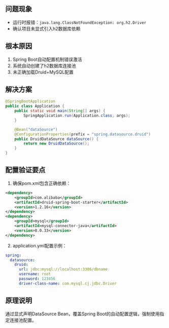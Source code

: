 ## 问题现象
- 运行时报错：`java.lang.ClassNotFoundException: org.h2.Driver`
- 确认项目未显式引入h2数据库依赖

## 根本原因
1. Spring Boot自动配置机制错误激活
2. 系统自动创建了h2数据库连接池
3. 未正确加载Druid+MySQL配置

## 解决方案
```java
@SpringBootApplication
public class Application {
    public static void main(String[] args) {
        SpringApplication.run(Application.class, args);
    }

    @Bean("dataSource")
    @ConfigurationProperties(prefix = "spring.datasource.druid")
    public DruidDataSource dataSource() {
        return new DruidDataSource();
    }
}
```

## 配置验证要点
1. 确保pom.xml包含正确依赖：
```xml
<dependency>
    <groupId>com.alibaba</groupId>
    <artifactId>druid-spring-boot-starter</artifactId>
    <version>1.2.16</version>
</dependency>
<dependency>
    <groupId>mysql</groupId>
    <artifactId>mysql-connector-java</artifactId>
    <version>8.0.33</version>
</dependency>
```
2. application.yml配置示例：
```yaml
spring:
  datasource:
    druid:
      url: jdbc:mysql://localhost:3306/dbname
      username: root
      password: 123456
      driver-class-name: com.mysql.cj.jdbc.Driver
```

## 原理说明
通过显式声明DataSource Bean，覆盖Spring Boot的自动配置逻辑，强制使用指定连接池配置。